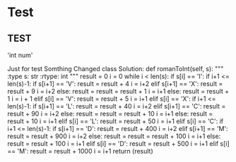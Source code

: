 # Test
## TEST
'int num'

Just for test
Somthing Changed
class Solution:
    def romanToInt(self, s):
        """
        :type s: str
        :rtype: int
        """
        result = 0
        i = 0
        while i < len(s):
            if s[i] == 'I':
                if i+1 <= len(s)-1:
                    if s[i+1] == 'V':
                        result = result + 4
                        i = i+2
                    elif s[i+1] == 'X':
                        result = result + 9
                        i = i+2
                    else:
                        result = result = result + 1
                        i = i+1
                else:
                    result = result + 1
                    i = i + 1
            elif s[i] == 'V':
                result = result + 5
                i = i+1
            elif s[i] == 'X':
                if i+1 <= len(s)-1:
                    if s[i+1] == 'L':
                        result = result + 40
                        i = i+2
                    elif s[i+1] == 'C':
                        result = result + 90
                        i = i+2
                    else:
                        result = result = result + 10
                        i = i+1
                else:
                    result = result + 10
                    i = i+1
            elif s[i] == 'L':
                result = result + 50
                i = i+1
            elif s[i] == 'C':
                if i+1 <= len(s)-1:
                    if s[i+1] == 'D':
                        result = result + 400
                        i = i+2
                    elif s[i+1] == 'M':
                        result = result + 900
                        i = i+2
                    else:
                        result = result = result + 100
                        i = i+1
                else:
                    result = result + 100
                    i = i+1
            elif s[i] == 'D':
                result = result + 500
                i = i+1
            elif s[i] == 'M':
                result = result + 1000
                i = i+1
        return (result)
